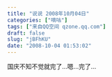 ```yaml
---
title: "说说 2008年10月04日"
categories: ["嘀咕"]
tags: ["来自QQ空间 qzone.qq.com"]
draft: false
slug: "jBFhKU"
date: "2008-10-04 01:53:02"
---
```


国庆不知不觉就完了...嗯...完了...
